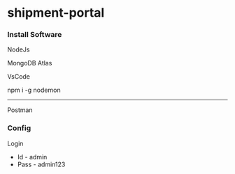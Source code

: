 # shipment-portal

### Install Software

NodeJs 

MongoDB Atlas

VsCode 

npm i -g nodemon 

___

Postman



### Config

Login 
- Id   - admin    
- Pass - admin123 
